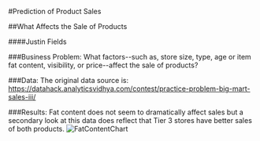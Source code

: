 #Prediction of Product Sales

##What Affects the Sale of Products

####Justin Fields

###Business Problem:
What factors--such as, store size, type, age or item fat content, visibility, or price--affect the sale of products?

###Data:
The original data source is: https://datahack.analyticsvidhya.com/contest/practice-problem-big-mart-sales-iii/

###Results:
Fat content does not seem to dramatically affect sales but a secondary look at this data does reflect that Tier 3 stores have better sales of both products.
![FatContentChart](https://github.com/thejustinfields/Prediction-of-Product-Sales/assets/128246388/8f219cbc-8728-479a-900a-b6aafcebf08e)

